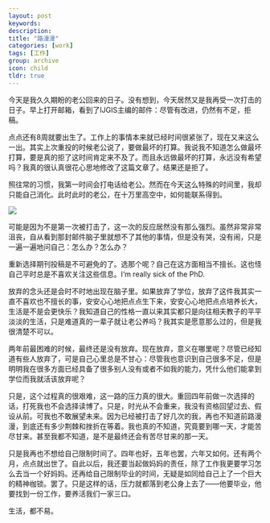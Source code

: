 ```yaml
---
layout: post
keywords: 
description: 
title: "路漫漫"
categories: [work]
tags: [工作]
group: archive
icon: child
tldr: true
---
```


今天是我久久期盼的老公回来的日子。没有想到，今天居然又是我再受一次打击的日子。早上打开邮箱，看到了IJGIS主编的邮件：尽管有改进，仍然有不足，拒稿。

点点还有8周就要出生了。工作上的事情本来就已经时间很紧张了，现在又来这么一出。其实上次重投的时候老公说了，要做最坏的打算。我说我不知道怎么做最坏打算，要是真的拒了这时间肯定来不及了。而且永远做最坏的打算，永远没有希望吗？我真的很认真很花心思地修改了这篇文章了。结果还是拒了。

照往常的习惯，我第一时间会打电话给老公。然而在今天这么特殊的时间里，我却只能自己消化。此时此时的老公，在十万里高空中，如何能联系得到。

<img src="../../../../../image/post/150717-flight.png">

可能是因为不是第一次被打击了，这一次的反应居然没有那么强烈。虽然非常非常沮丧，自从看到那封邮件脑子里就想不了其他的事情，但是没有哭，没有闹，只是一遍一遍地问自己：怎么办？怎么办？

重新选择期刊投稿是不可避免的了。选那个呢？自己在这方面相当不擅长。这也怪自己平时总是不喜欢关注这些信息。I‘m really sick of the PhD.

放弃的念头还是会时不时地出现在脑子里。如果放弃了学位，放弃了这件我其实一直不喜欢也不擅长的事，安安心心地把点点生下来，安安心心地把点点培养长大，生活是不是会更快乐？我知道自己的性格一直以来其实都只是向往相夫教子的平平淡淡的生活，只是难道真的一辈子就让老公养吗？我其实是愿意那么过的，但是我很清楚不可以。

两年前最困难的时候，最终还是没有放弃。现在放弃，意义在哪里呢？尽管已经知道有些人放弃了，可是自己心里总是不甘心：尽管我也意识到自己很多不足，但是明明我在很多方面已经具备了很多别人没有或者不如我的能力，凭什么他们能拿到学位而我就活该放弃呢？

只是，这个过程真的很艰难，这一路的压力真的很大。重回四年前做一次选择的话，打死我也不会选择读博了。只是，时光从不会重来，我没有资格回望过去、假设从前。可我也不敢展望未来。因为已经被打击了好几次的我，再也不知道前路漫漫，到底还有多少荆棘和挫折在等着。我也真的不知道，究竟要到哪一天，才能苦尽甘来。甚至我都不知道，是不是最终还会有苦尽甘来的那一天。

只是我再也不想给自己限制时间了。四年也好，五年也罢，六年又如何。还有两个月，点点就出世了。自此以后，我还要当起做妈妈的责任，除了工作我更要学习怎么去当一个好妈妈。还再给自己限制毕业的时间，无疑是如同给自己上了一个巨大的精神枷锁。罢了。只是这样的话，压力就都落到老公身上去了——他要毕业，他要找到一份工作，要养活我们一家三口。

生活，都不易。

